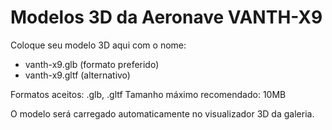 # Modelos 3D da Aeronave VANTH-X9

Coloque seu modelo 3D aqui com o nome:

- vanth-x9.glb (formato preferido)
- vanth-x9.gltf (alternativo)

Formatos aceitos: .glb, .gltf
Tamanho máximo recomendado: 10MB

O modelo será carregado automaticamente no visualizador 3D da galeria.